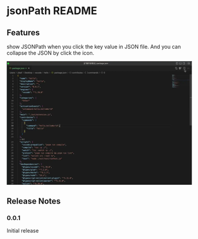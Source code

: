 # jsonPath README
## Features

show JSONPath when you click the key value in JSON file. And you can collapse the JSON by click the icon.

![example](https://raw.githubusercontent.com/leavesster/vscode-jsonpath/main/1.webp)

## Release Notes

### 0.0.1

Initial release
